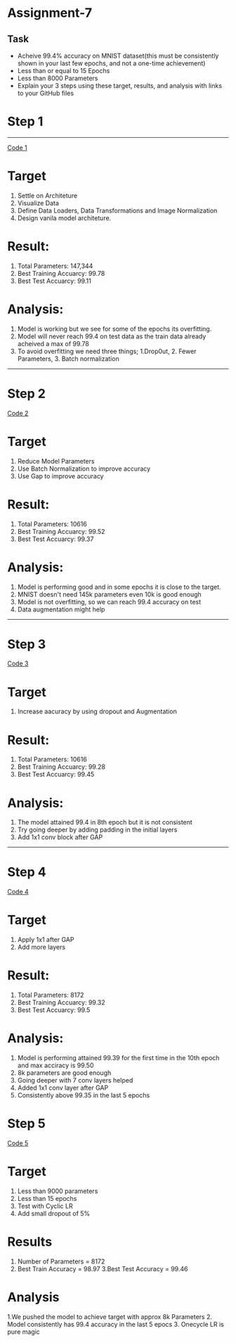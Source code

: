 
# Assignment-7
## Task
* Acheive 99.4% accuracy on MNIST dataset(this must be consistently shown in your last few epochs, and not a one-time achievement)
* Less than or equal to 15 Epochs
* Less than 8000 Parameters 
* Explain your 3 steps using these target, results, and analysis with links to your GitHub files

# **Step 1**
______________

[Code 1](https://github.com/dine1717/ERA2/blob/main/Session7/Step_1.ipynb)


# Target
 1. Settle on Architeture
 2. Visualize Data
 3. Define Data Loaders, Data Transformations and Image Normalization
 4. Design vanila model architeture.
 
# Result:
 1. Total Parameters: 147,344
 2. Best Training Accuarcy: 99.78
 3. Best Test Accuarcy: 99.11
 
# Analysis:
 1. Model is working but we see for some of the epochs its overfitting.
 2. Model will never reach 99.4 on test data as the train data already acheived a max of 99.78
 3. To avoid overfitting we need three things; 1.Drop0ut, 2. Fewer Parameters, 3. Batch normalization

___________

# **Step 2**

 [Code 2](https://github.com/dine1717/ERA2/blob/main/Session7/Step_2.ipynb)
 
 # Target
 1. Reduce Model Parameters
 2. Use Batch Normalization to improve accuracy
 3. Use Gap to improve accuracy
 
# Result:
 1. Total Parameters: 10616
 2. Best Training Accuarcy: 99.52
 3. Best Test Accuarcy: 99.37
 
# Analysis:
 1. Model is performing good and in some epochs it is close to the target.
 2. MNIST doesn't need 145k parameters even 10k is good enough
 3. Model is not overfitting, so we can reach 99.4 accuracy on test
 4. Data augmentation might help

___________

# **Step 3**
 
 [Code 3](https://github.com/dine1717/ERA2/blob/main/Session7/Step_3.ipynb)
 
# Target
1. Increase aacuracy  by using dropout and Augmentation
 
# Result:
 1. Total Parameters: 10616
 2. Best Training Accuarcy: 99.28
 3. Best Test Accuarcy: 99.45
 
# Analysis:
 1. The model attained 99.4 in 8th epoch but it is not consistent 
 2. Try going deeper by adding padding in the initial layers
 3. Add 1x1 conv block after GAP
___________

# **Step 4**

 [Code 4](https://github.com/dine1717/ERA2/blob/main/Session7/Step_4.ipynb)
 
# Target
1. Apply 1x1 after GAP
2. Add more layers 

# Result:
 1. Total Parameters: 8172
 2. Best Training Accuarcy: 99.32
 3. Best Test Accuarcy: 99.5
 
# Analysis:
 1. Model is performing attained 99.39 for the first time in the 10th epoch and max acciracy is 99.50
 2. 8k parameters are good enough
 3. Going deeper with 7 conv layers helped
 4. Added 1x1 conv layer after GAP
 5. Consistently above 99.35 in the last 5 epochs
 


# **Step 5**
 [Code 5](https://github.com/dine1717/ERA2/blob/main/Session7/Step_5.ipynb)
 
# Target
1. Less than 9000 parameters
2. Less than 15 epochs
3. Test with Cyclic LR
4. Add small dropout of 5%

# Results
1. Number of Parameters = 8172
2. Best Train Accuracy = 98.97
3.Best Test Accuracy = 99.46

# Analysis

1.We pushed the model to achieve target with approx 8k Parameters
2. Model consistently has 99.4 accuracy in the last 5 epocs
3. Onecycle LR is pure magic

